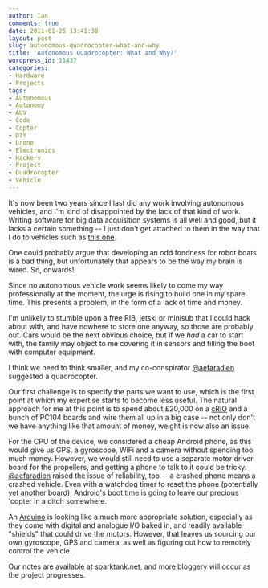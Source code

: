 ```yaml
---
author: Ian
comments: true
date: 2011-01-25 13:41:38
layout: post
slug: autonomous-quadrocopter-what-and-why
title: 'Autonomous Quadrocopter: What and Why?'
wordpress_id: 11437
categories:
- Hardware
- Projects
tags:
- Autonomous
- Autonomy
- AUV
- Code
- Copter
- DIY
- Drone
- Electronics
- Hackery
- Project
- Quadrocopter
- Vehicle
---
```


It's now been two years since I last did any work involving autonomous vehicles, and I'm kind of disappointed by the lack of that kind of work.  Writing software for big data acquisition systems is all well and good, but it lacks a certain something -- I just don't get attached to them in the way that I do to vehicles such as [this one](http://www.janes.com/articles/Janes-Underwater-Security-Systems-and-Technology/FAST-United-Kingdom.html).

One could probably argue that developing an odd fondness for robot boats is a bad thing, but unfortunately that appears to be the way my brain is wired.  So, onwards!

Since no autonomous vehicle work seems likely to come my way professionally at the moment, the urge is rising to build one in my spare time.  This presents a problem, in the form of a lack of time and money.

I'm unlikely to stumble upon a free RIB, jetski or minisub that I could hack about with, and have nowhere to store one anyway, so those are probably out.  Cars would be the next obvious choice, but if we _had_ a car to start with, the family may object to me covering it in sensors and filling the boot with computer equipment.

I think we need to think smaller, and my co-conspirator [@aefaradien](http://www.twitter.com/aefaradien) suggested a quadrocopter.

Our first challenge is to specify the parts we want to use, which is the first point at which my expertise starts to become less useful.  The natural approach for me at this point is to spend about £20,000 on a [cRIO](http://www.ni.com/compactrio) and a bunch of PC104 boards and wire them all up in a big case -- not only don't we have anything like that amount of money, weight is now also an issue.

For the CPU of the device, we considered a cheap Android phone, as this would give us GPS, a gyroscope, WiFi and a camera without spending too much money.  However, we would still need to use a separate motor driver board for the propellers, and getting a phone to talk to it could be tricky.  [@aefaradien](http://www.twitter.com/aefaradien) raised the issue of reliability, too -- a crashed phone means a crashed vehicle.  Even with a watchdog timer to reset the phone (potentially yet another board), Android's boot time is going to leave our precious 'copter in a ditch somewhere.

An [Arduino](http://www.arduino.com) is looking like a much more appropriate solution, especially as they come with digital and analogue I/O baked in, and readily available "shields" that could drive the motors.  However, that leaves us sourcing our own gyroscope, GPS and camera, as well as figuring out how to remotely control the vehicle.

Our notes are available at [sparktank.net](http://sparktank.net/w/index.php?title=Polycopters), and more bloggery will occur as the project progresses.

